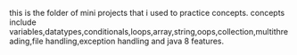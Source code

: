 this is the folder of mini projects that i used to practice concepts.
concepts include variables,datatypes,conditionals,loops,array,string,oops,collection,multithreading,file handling,exception handling and java 8 features.
